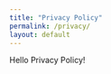 ```yaml
---
title: "Privacy Policy"
permalink: /privacy/
layout: default
---
```


<div class="container chise-page">
    Hello Privacy Policy!
</div>